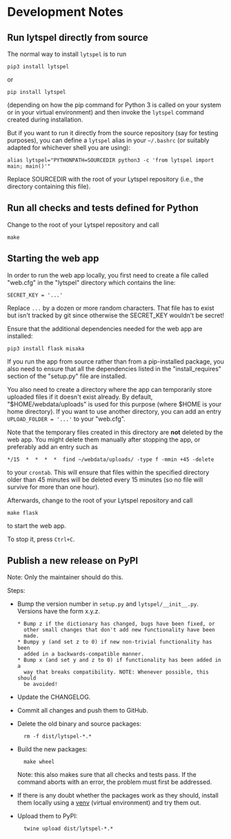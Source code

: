 # Development Notes

## Run lytspel directly from source

The normal way to install `lytspel` is to run

    pip3 install lytspel

or

    pip install lytspel

(depending on how the pip command for Python 3 is called on your system or
in your virtual environment) and then invoke the `lytspel` command created
during installation.

But if you want to run it directly from the source repository (say for
testing purposes), you can define a `lytspel` alias in your `~/.bashrc` (or
suitably adapted for whichever shell you are using):

    alias lytspel="PYTHONPATH=SOURCEDIR python3 -c 'from lytspel import main; main()'"

Replace SOURCEDIR with the root of your Lytspel repository (i.e., the
directory containing this file).


## Run all checks and tests defined for Python

Change to the root of your Lytspel repository and call

    make


## Starting the web app

In order to run the web app locally, you first need to create a file called
"web.cfg" in the "lytspel" directory which contains the line:

    SECRET_KEY = '...'

Replace `...` by a dozen or more random characters. That file has to exist
but isn't tracked by git since otherwise the SECRET_KEY wouldn't be secret!

Ensure that the additional dependencies needed for the web app are installed:

    pip3 install flask misaka

If you run the app from source rather than from a pip-installed package,
you also need to ensure that all the dependencies listed in the
"install_requires" section of the "setup.py" file are installed.

You also need to create a directory where the app can temporarily store
uploaded files if it doesn't exist already. By default,
"$HOME/webdata/uploads" is used for this purpose (where $HOME is your
home directory). If you want to use another directory, you can add an entry
`UPLOAD_FOLDER = '...'` to your "web.cfg".

Note that the temporary files created in this directory are **not** deleted
by the web app. You might delete them manually after stopping the app, or
preferably add an entry such as

    */15  *  *  *  *  find ~/webdata/uploads/ -type f -mmin +45 -delete

to your `crontab`. This will ensure that files within the specified
directory older than 45 minutes will be deleted every 15 minutes (so no
file will survive for more than one hour).

Afterwards, change to the root of your Lytspel repository and call

    make flask

to start the web app.

To stop it, press `Ctrl+C`.


## Publish a new release on PyPI

Note: Only the maintainer should do this.

Steps:

* Bump the version number in `setup.py` and `lytspel/__init__.py`. Versions
  have the form x.y.z.

      * Bump z if the dictionary has changed, bugs have been fixed, or
        other small changes that don't add new functionality have been
        made.
      * Bumpy y (and set z to 0) if new non-trivial functionality has been
        added in a backwards-compatible manner.
      * Bump x (and set y and z to 0) if functionality has been added in a
        way that breaks compatibility. NOTE: Whenever possible, this should
        be avoided!

* Update the CHANGELOG.

* Commit all changes and push them to GitHub.

* Delete the old binary and source packages:

        rm -f dist/lytspel-*.*

* Build the new packages:

        make wheel

    Note: this also makes sure that all checks and tests pass. If the
    command aborts with an error, the problem must first be addressed.

* If there is any doubt whether the packages work as they should, install
  them locally using a [venv](https://docs.python.org/3/tutorial/venv.html)
  (virtual environment) and try them out.

* Upload them to PyPI:

        twine upload dist/lytspel-*.*
